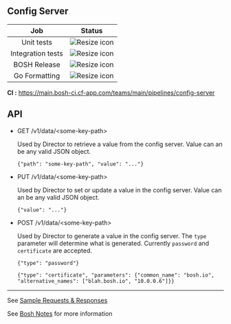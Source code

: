 ## Config Server

Job            | Status  
:------------: | -------------
Unit tests     | ![Resize icon][badge-test-unit] 
Integration tests  | ![Resize icon][badge-test-integration]
BOSH Release   | ![Resize icon][badge-bosh-release]
Go Formatting| ![Resize icon][badge-test-gofmt]   

[badge-test-unit]: https://main.bosh-ci.cf-app.com/api/v1/teams/main/pipelines/config-server/jobs/test-unit/badge

[badge-test-integration]: https://main.bosh-ci.cf-app.com/api/v1/teams/main/pipelines/config-server/jobs/test-integration/badge

[badge-bosh-release]: https://main.bosh-ci.cf-app.com/api/v1/teams/main/pipelines/config-server/jobs/bosh-release/badge

[badge-test-gofmt]: https://main.bosh-ci.cf-app.com/api/v1/teams/main/pipelines/config-server/jobs/test-gofmt/badge

__CI :__ <https://main.bosh-ci.cf-app.com/teams/main/pipelines/config-server> <br>


## API 

- GET /v1/data/&lt;some-key-path>
  
  Used by Director to retrieve a value from the config server. Value can an be any valid JSON object.
    
	```
  {"path": "some-key-path", "value": "..."}  
  ```

- PUT /v1/data/&lt;some-key-path>

  Used by Director to set or update a value in the config server. Value can an be any valid JSON object.
  ```
  {"value": "..."}
  ```

- POST /v1/data/&lt;some-key-path>

	Used by Director to generate a value in the config server. The `type` parameter will determine what is generated. Currently `password` and `certificate` are accepted.
  
  ```
  {"type": "password"}
  ```
  ```
  {"type": "certificate", "parameters": {"common_name": "bosh.io", "alternative_names": ["blah.bosh.io", "10.0.0.6"]}}
  ```

---
See [Sample Requests & Responses](https://github.com/cloudfoundry/config-server/blob/master/docs/sample-requests-responses.md)

See [Bosh Notes](https://github.com/cloudfoundry/bosh-notes/blob/master/config-server.md) for more information
